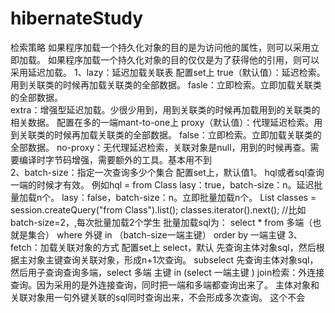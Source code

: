# hibernateStudy
检索策略
    如果程序加载一个持久化对象的目的是为访问他的属性，则可以采用立即加载。
    如果程序加载一个持久化对象的目的仅仅是为了获得他的引用，则可以采用延迟加载。
    1、lazy：延迟加载关联表
        配置set上
            true（默认值）：延迟检索。用到关联类的时候再加载关联类的全部数据。
            fasle：立即检索。立即加载关联类的全部数据。  
            extra：增强型延迟加载。少很少用到，用到关联类的时候再加载用到的关联类的相关数据。
        配置在多的一端mant-to-one上
            proxy（默认值）：代理延迟检索。用到关联类的时候再加载关联类的全部数据。
            false：立即检索。立即加载关联类的全部数据。 
            no-proxy：无代理延迟检索，关联对象是null，用到的时候再查。需要编译时字节码增强，需要额外的工具。基本用不到   
   2、batch-size：指定一次查询多少个集合 
        配置set上，默认值1。
        hql或者sql查询一端的时候才有效。 例如hql = from Class
            lasy：true，batch-size：n。延迟批量加载n个。
            lasy：false，batch-size：n。立即批量加载n个。
               List<Class> classes =  session.createQuery("from Class").list();
               classes.iterator().next();  //比如batch-size=2，,每次批量加载2个学生
            批量加载sql为：
                select * from 多端（也就是集合） where 外键 in （batch-size一端主键） order by 一端主键
   3、fetch：加载关联对象的方式
        配置set上
        select，默认
            先查询主体对象sql，然后根据主对象主键查询关联对象，形成n+1次查询。
        subselect
            先查询主体对象sql，然后用子查询查询多端，select 多端 主键 in (select 一端主键 )
        join检索：外连接查询。因为采用的是外连接查询，同时把一端和多端都查询出来了。
            主体对象和关联对象用一句外键关联的sql同时查询出来，不会形成多次查询。
            这个不会            